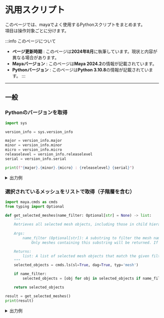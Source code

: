 # 汎用スクリプト

このページでは、mayaでよく使用するPythonスクリプトをまとめます。  
項目は操作対象ごとに分けます。

:::info このページについて

- **ページ更新時期** : このページは**2024年8月**に執筆しています。現状と内容が異なる場合があります。
- **Mayaバージョン** : このページは**Maya 2024.2**の情報が記載されています。
- **Pythonバージョン** : このページは**Python 3.10.8**の情報が記載されています。
:::

***

## 一般

### Pythonのバージョンを取得

```python title="get_python_version"
import sys

version_info = sys.version_info

major = version_info.major
minor = version_info.minor
micro = version_info.micro
releaselevel = version_info.releaselevel
serial = version_info.serial

print(f"{major}.{minor}.{micro} : {releaselevel} {serial}")
```

<details>
  	<summary>出力例</summary>

	3.10.8 : final 0

</details>

### 選択されているメッシュをリストで取得（子階層を含む）

```python title="get_selected_meshes"
import maya.cmds as cmds
from typing import Optional

def get_selected_meshes(name_filter: Optional[str] = None) -> list:
    """
    Retrieves all selected mesh objects, including those in child hierarchies.
    
    Args:
        name_filter (Optional[str]): A substring to filter the mesh names. 
            Only meshes containing this substring will be returned. If not provided, all selected meshes are returned.

    Returns:
        list: A list of selected mesh objects that match the given filter.
    """
    selected_objects = cmds.ls(sl=True, dag=True, typ='mesh')

    if name_filter:
        selected_objects = [obj for obj in selected_objects if name_filter in obj]

    return selected_objects

result = get_selected_meshes()
print(result)
```

<details>
  	<summary>出力例</summary>

	['M_head', 'M_body']

</details>
